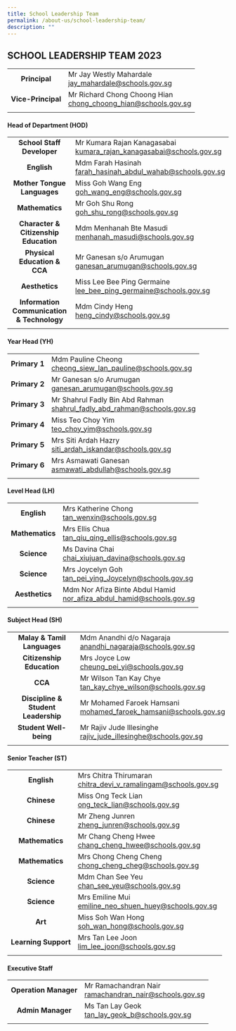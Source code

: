 ```yaml
---
title: School Leadership Team
permalink: /about-us/school-leadership-team/
description: ""
---
```

## SCHOOL LEADERSHIP TEAM 2023

|   |   |
|:-:|---|
| **Principal**  | Mr&nbsp;Jay Westly Mahardale <br> [jay\_mahardale@schools.gov.sg](mailto:jay_mahardale@schools.gov.sg)  |
| **Vice-Principal**  | Mr Richard Chong Choong Hian <br> [chong\_choong\_hian@schools.gov.sg](mailto:chong_choong_hian@schools.gov.sg)  |
|   |   |

#### Head of Department (HOD)

|   |   |
|:-:|---|
| **School Staff Developer**  | Mr Kumara Rajan Kanagasabai<br>[kumara\_rajan\_kanagasabai@schools.gov.sg](mailto:kumara_rajan_kanagasabai@schools.gov.sg)  |
| **English**  | Mdm Farah Hasinah<br>[farah\_hasinah\_abdul\_wahab@schools.gov.sg](mailto:farah_hasinah_abdul_wahab@schools.gov.sg)  |
| **Mother Tongue Languages**  | Miss Goh Wang Eng<br>[goh\_wang\_eng@schools.gov.sg](mailto:goh_wang_eng@schools.gov.sg)  |
| **Mathematics**  | Mr Goh Shu Rong<br>[goh\_shu\_rong@schools.gov.sg](mailto:goh_shu_rong@schools.gov.sg)  |
| **Character &amp; Citizenship Education** | Mdm Menhanah Bte Masudi<br>[menhanah\_masudi@schools.gov.sg](mailto:menhanah_masudi@schools.gov.sg)  |
| **Physical Education &amp; CCA**  | Mr Ganesan s/o Arumugan<br>[ganesan\_arumugan@schools.gov.sg](mailto:ganesan_arumugan@schools.gov.sg)  |
| **Aesthetics**  | Miss Lee Bee Ping Germaine<br>[lee\_bee\_ping\_germaine@schools.gov.sg](mailto:lee_bee_ping_germaine@schools.gov.sg)  |
| **Information Communication &amp; Technology**  | Mdm Cindy Heng<br>[heng\_cindy@schools.gov.sg](mailto:heng_cindy@schools.gov.sg)  |
|   |   |

#### Year Head (YH)

|   |   |
|:-:|---|
| **Primary 1**  | Mdm Pauline Cheong<br>[cheong\_siew\_lan\_pauline@schools.gov.sg](mailto:cheong_siew_lan_pauline@schools.gov.sg)  |
| **Primary 2**  | Mr Ganesan s/o Arumugan<br>[ganesan\_arumugan@schools.gov.sg](mailto:ganesan_arumugan@schools.gov.sg)  |
| **Primary 3**  | Mr Shahrul Fadly Bin Abd Rahman<br>[shahrul\_fadly\_abd\_rahman@schools.gov.sg](mailto:shahrul_fadly_abd_rahman@schools.gov.sg)  |
| **Primary 4**  | Miss Teo Choy Yim<br>[teo\_choy\_yim@schools.gov.sg](mailto:teo_choy_yim@schools.gov.sg)  |
| **Primary 5**  | Mrs Siti Ardah Hazry<br>[siti\_ardah\_iskandar@schools.gov.sg](mailto:asmawati_abdullah@schools.gov.sg)  |
| **Primary 6**  | Mrs Asmawati Ganesan<br>[asmawati\_abdullah@schools.gov.sg](mailto:asmawati_abdullah@schools.gov.sg)  |
|   |   |

#### Level Head (LH)

|   |   |
|:-:|---|
| **English**  | Mrs Katherine Chong<br>[tan\_wenxin@schools.gov.sg](mailto:tan_wenxin@schools.gov.sg)  |
| **Mathematics**  | Mrs Ellis Chua<br>[tan\_qiu\_qing\_ellis@schools.gov.sg](mailto:tan_qiu_qing_ellis@schools.gov.sg)  |
| **Science**  | Ms Davina Chai<br>[chai\_xiujuan\_davina@schools.gov.sg](mailto:chai_xiujuan_davina@schools.gov.sg)  |
| **Science**   | Mrs Joycelyn Goh <br> [tan\_pei\_ying\_Joycelyn@schools.gov.sg](mailto:Tan_Pei_Ying_Joycelyn@schools.gov.sg) |
| **Aesthetics**  | Mdm Nor Afiza Binte Abdul Hamid<br>[nor\_afiza\_abdul\_hamid@schools.gov.sg](mailto:nor_afiza_abdul_hamid@schools.gov.sg)  |
|   |   |

#### Subject Head (SH)

|   |   |
|:-:|---|
| **Malay &amp; Tamil Languages**  | Mdm Anandhi d/o Nagaraja<br>[anandhi\_nagaraja@schools.gov.sg](mailto:anandhi_nagaraja@schools.gov.sg)  |
| **Citizenship Education**  | Mrs Joyce Low<br>[cheung\_pei\_yi@schools.gov.sg](mailto:cheung_pei_yi@schools.gov.sg)  |
| **CCA**  | Mr Wilson Tan Kay Chye<br>[tan\_kay\_chye\_wilson@schools.gov.sg](mailto:tan_kay_chye_wilson@schools.gov.sg)  |
| **Discipline &amp; Student Leadership**  | Mr Mohamed Faroek Hamsani<br>[mohamed\_faroek\_hamsani@schools.gov.sg](mailto:mohamed_faroek_hamsani@schools.gov.sg)  |
| **Student Well-being**  | Mr Rajiv Jude Illesinghe<br>[rajiv\_jude\_illesinghe@schools.gov.sg](mailto:rajiv_jude_illesinghe@schools.gov.sg)  |
|   |   |

#### Senior Teacher (ST)

|   |   |
|:-:|---|
| **English**  | Mrs Chitra Thirumaran<br>[chitra\_devi\_v\_ramalingam@schools.gov.sg](mailto:chitra_devi_v_ramalingam@schools.gov.sg)  |
| **Chinese**  | Miss Ong Teck Lian<br>[ong\_teck\_lian@schools.gov.sg](mailto:ong_teck_lian@schools.gov.sg)  |
| **Chinese**  | Mr Zheng Junren<br>[zheng\_junren@schools.gov.sg](mailto:zheng_junren@schools.gov.sg)  |
| **Mathematics**  | Mr Chang Cheng Hwee<br>[chang\_cheng\_hwee@schools.gov.sg](mailto:chang_cheng_hwee@schools.gov.sg)  |
| **Mathematics**  | Mrs Chong Cheng Cheng<br>[chong\_cheng\_cheg@schools.gov.sg](mailto:chong_cheng_cheng@schools.gov.sg)  |
| **Science**  | Mdm Chan See Yeu<br>[chan\_see\_yeu@schools.gov.sg](mailto:chan_see_yeu@schools.gov.sg)  |
| **Science**  |  Mrs Emiline Mui<br>[emiline\_neo\_shuen\_huey@schools.gov.sg](mailto:emiline_neo_shuen_huey@schools.gov.sg) |
| **Art**  | Miss Soh Wan Hong<br>[soh\_wan\_hong@schools.gov.sg](mailto:soh_wan_hong@schools.gov.sg)  |
| **Learning Support**  | Mrs Tan Lee Joon<br>[lim\_lee\_joon@schools.gov.sg](mailto:lim_lee_joon@schools.gov.sg)  |
|   |   |

#### Executive Staff

|   |   |
|:-:|---|
| **Operation Manager**  | Mr Ramachandran Nair<br>[ramachandran\_nair@schools.gov.sg](mailto:ramachandran_nair@schools.gov.sg)  |
| **Admin Manager**  | Ms Tan Lay Geok<br>[tan_lay_geok_b@schools.gov.sg](mailto:tan\_lay\_geok\_b@schools.gov.sg) |
|   |   |